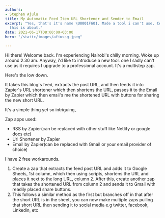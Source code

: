 ```yaml
---
authors:
- Stephen Ajulu
title: My Automatic Feed Item URL Shortener and Sender to Email
excerpt: "Yes, that's it's name \U0001F601. Made a tool i can't use. Come, read what
  this is about."
date: 2021-06-17T08:00:00+03:00
hero: "/static/images/afiussg.jpeg"

---
```

Hi there! Welcome back. I'm experiencing Nairobi's chilly morning. Woke up around 2.30 am. Anyway, i'd like to introduce a new tool. one I sadly can't use as it requires I upgrade to a professional account. It's a multistep zap.

Here's the low down.

It takes this blog's feed, extracts the post URL, and then feeds it into Zapier's URL shortener which then shortens the URL, passes it to the Email by Zapier which then email's me the shortened URL with buttons for sharing the new short URL.

It's a simple thing yet so  intriguing,

Zap apps used: 

* RSS by Zapier(can be replaced with other stuff like Netlify or google docs etc)
* Url Shortener by Zapier
* Email by Zapier(can be replaced with Gmail or your email provider of choice)

I have 2 free workarounds.

1. Create a zap that extracts the feed post URL and adds it to Google Sheets, 1st column, which then using scripts, shortens the URL and places it next to the long URL, column 2. After this, create another zap that takes the shortened URL from column 2 and sends it to Gmail with readily placed share buttons.
2. This follows a similar method as the first but branches off in that after the short URL is in the sheet, you can now make multiple zaps pulling that short URL then sending it to social media e.g twitter, facebook, Linkedin, etc